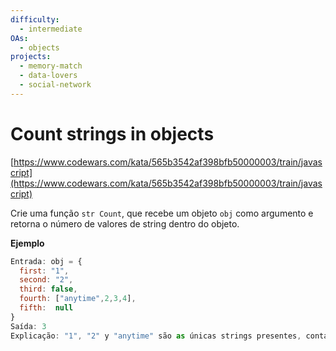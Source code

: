 ```yaml
---
difficulty:
  - intermediate
OAs:
  - objects
projects:
  - memory-match
  - data-lovers
  - social-network
---
```


# Count strings in objects

[https://www.codewars.com/kata/565b3542af398bfb50000003/train/javascript](https://www.codewars.com/kata/565b3542af398bfb50000003/train/javascript)

Crie uma função `str Count`, que recebe um objeto `obj` como argumento e retorna o número de valores de string dentro do objeto.

__Ejemplo__

```js
Entrada: obj = {
  first: "1",
  second: "2",
  third: false,
  fourth: ["anytime",2,3,4],
  fifth:  null
}
Saída: 3
Explicação: "1", "2" y "anytime" são as únicas strings presentes, contadas dão 3
```
